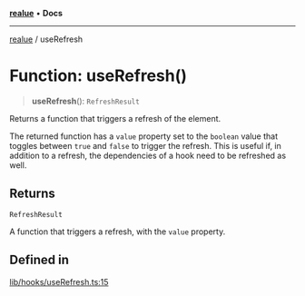 [**realue**](../README.md) • **Docs**

***

[realue](../README.md) / useRefresh

# Function: useRefresh()

> **useRefresh**(): `RefreshResult`

Returns a function that triggers a refresh of the element.

The returned function has a `value` property set to the `boolean` value that toggles between `true` and `false` to trigger the refresh. This is useful if, in addition to a refresh, the dependencies of a hook need to be refreshed as well.

## Returns

`RefreshResult`

A function that triggers a refresh, with the `value` property.

## Defined in

[lib/hooks/useRefresh.ts:15](https://github.com/nevoland/realue/blob/310f29149b1c369e25b2d9305043389204bd13e0/lib/hooks/useRefresh.ts#L15)
